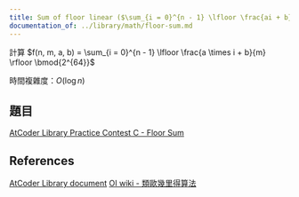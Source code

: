 ```yaml
---
title: Sum of floor linear ($\sum_{i = 0}^{n - 1} \lfloor \frac{ai + b}{m} \rfloor$)
documentation_of: ../library/math/floor-sum.md
---
```


計算 $f(n, m, a, b) = \sum_{i = 0}^{n - 1} \lfloor \frac{a \times i + b}{m} \rfloor \bmod{2^{64}}$

時間複雜度：$O(\log n)$

## 題目
[AtCoder Library Practice Contest C - Floor Sum](https://atcoder.jp/contests/practice2/tasks/practice2_c)

## References
[AtCoder Library document](https://atcoder.github.io/ac-library/production/document_en/math.html)
[OI wiki - 類歐幾里得算法](https://oi-wiki.org/math/number-theory/euclidean/)
